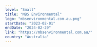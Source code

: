 ```yaml
---
level: "Small"
title: "MBS Environmental"
logo: "mbsenvironmental.com.au.png"
startDate: "2023-02-01"
endDate: "2024-02-29"
link: "https://mbsenvironmental.com.au/"
country: "Australia"
---
```

